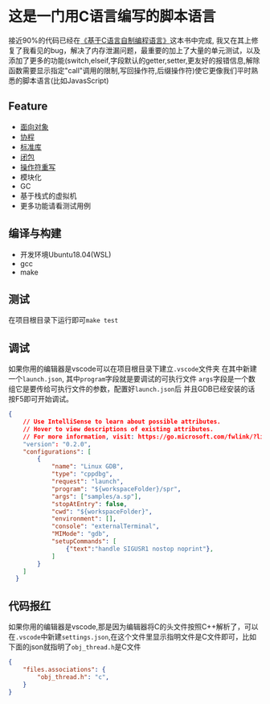 # 这是一门用C语言编写的脚本语言
接近90%的代码已经在[《基于C语言自制编程语言》](https://book.douban.com/subject/30311070/)这本书中完成, 我又在其上修复了我看见的bug，解决了内存泄漏问题，最重要的加上了大量的单元测试，以及添加了更多的功能(switch,elseif,字段默认的getter,setter,更友好的报错信息,解除函数需要显示指定"call"调用的限制,写回操作符,后缀操作符)使它更像我们平时熟悉的脚本语言(比如JavasScript)

## Feature
 - [面向对象](./tests/inheritance.sp)
 - [协程](./tests/multithreaded_test.sp)
 - [标准库](./tests/map_hashobj.sp)
 - [闭包](./tests/map_hashobj.sp)
 - [操作符重写](./tests/operator_overload.sp)
 - 模块化
 - GC
 - 基于栈式的虚拟机
 - 更多功能请看测试用例

## 编译与构建
- 开发环境Ubuntu18.04(WSL)
- gcc
- make

## 测试
在项目根目录下运行即可`make test`

## 调试
如果你用的编辑器是vscode可以在项目根目录下建立`.vscode`文件夹
在其中新建一个`launch.json`, 其中`program`字段就是要调试的可执行文件
`args`字段是一个数组它是要传给可执行文件的参数，配置好`launch.json`后
并且GDB已经安装的话按F5即可开始调试。
```json
{
    // Use IntelliSense to learn about possible attributes.
    // Hover to view descriptions of existing attributes.
    // For more information, visit: https://go.microsoft.com/fwlink/?linkid=830387
    "version": "0.2.0",
    "configurations": [
        {
            "name": "Linux GDB",
            "type": "cppdbg",
            "request": "launch",
            "program": "${workspaceFolder}/spr",
            "args": ["samples/a.sp"],
            "stopAtEntry": false,
            "cwd": "${workspaceFolder}",
            "environment": [],
            "console": "externalTerminal",
            "MIMode": "gdb",
            "setupCommands": [
                {"text":"handle SIGUSR1 nostop noprint"},
            ]
        }
    ]
  }
```

## 代码报红
如果你用的编辑器是vscode,那是因为编辑器将C的头文件按照C++解析了，可以在`.vscode`中新建`settings.json`,在这个文件里显示指明文件是C文件即可，比如下面的json就指明了`obj_thread.h`是C文件
```json
{
    "files.associations": {
        "obj_thread.h": "c",
    }
}
```